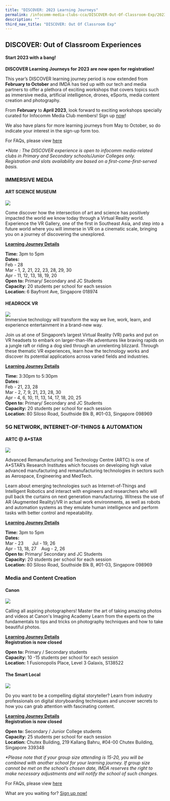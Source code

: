 ```yaml
---
title: "DISCOVER: 2023 Learning Journeys"
permalink: /infocomm-media-clubs-cca/DISCOVER-Out-Of-Classroom-Exp/2023-learning-journeys/
description: ""
third_nav_title: "DISCOVER: Out Of Classroom Exp"
---
```

## DISCOVER: Out of Classroom Experiences

#### Start 2023 with a bang!
**DISCOVER Learning Journeys for 2023 are now open for registration!**

This year’s DISCOVER learning journey period is now extended from **February to October** and IMDA has tied up with our tech and media partners to offer a plethora of exciting workshops that covers topics such as immersive media, artificial intelligence, drones, eSports, media content creation and photography.

From **February** to **April 2023**, look forward to exciting workshops specially curated for Infocomm Media Club members! Sign up [now](https://go.gov.sg/discover2023)! 

We also have plans for more learning journeys from May to October, so do indicate your interest in the sign-up form too.  
  

For FAQs, please view [here](https://go.gov.sg/learningjourneysfaq2023)



<i>*Note : The DISCOVER experience is open to infocomm media-related clubs in Primary and Secondary schools/Junior Colleges only. </i>
<i> <br>Registration and slots availability are based on a first-come-first-served basis. </i>


### IMMERSIVE MEDIA
#### **ART SCIENCE MUSEUM**
![](/images/DISCOVER%20EDM1%20(2).jpg)

Come discover how the intersection of art and science has positively impacted the world we know today through a Virtual Reality world. Experience the VR Gallery, one of the first   in Southeast Asia, and step into a future world where you will immerse in VR on a cinematic scale, bringing you on a journey of discovering the unexplored. 

**<u>Learning Journey Details</u>** <br>

**Time:** 3pm to 5pm<br>
**Dates:** <br>
Feb - 28 <br>
Mar - 1, 2, 21, 22, 23, 28, 29, 30 <br>
Apr - 11, 12, 13, 18, 19, 20 <br>
**Open to:** Primary/ Secondary and JC Students <br>
**Capacity:** 20 students per school for each session 
<br>
**Location:** 6 Bayfront Ave, Singapore 018974
<br>

#### **HEADROCK VR**
![](/images/Icmclub/Headrock%20VR%20.jpg)
<br>
Immersive technology will transform the way we live, work, learn, and experience entertainment in a brand-new way.

Join us at one of Singapore’s largest Virtual Reality (VR) parks and put on VR headsets to embark on larger-than-life adventures like braving rapids on a jungle raft or riding a dog sled through an unrelenting blizzard. Through these thematic VR experiences, learn how the technology works and discover its potential applications across varied fields and industries.


**<u>Learning Journey Details</u>** <br>

**Time:** 3:30pm to 5:30pm<br>
**Dates:** <br>
Feb - 21, 23, 28 <br>
Mar - 2, 7, 9, 21, 23, 28, 30 <br>
Apr - 4, 6, 10, 11, 13, 14, 17, 18, 20, 25 <br>
**Open to:** Primary/ Secondary and JC Students <br>
**Capacity:** 20 students per school for each session<br>
**Location:** 80 Siloso Road, Southside Blk B, #01-03, Singapore 098969


### 5G NETWORK, INTERNET-OF-THINGS & AUTOMATION
#### **ARTC @ A*STAR**
![](/images/Icmclub/ARTC%20ASTAR.jpeg)

Advanced Remanufacturing and Technology Centre (ARTC) is one of A\*STAR’s Research Institutes which focuses on developing high value advanced manufacturing and remanufacturing technologies in sectors such as Aerospace, Engineering and MedTech.

Learn about emerging technologies such as Internet-of-Things and Intelligent Robotics and interact with engineers and researchers who will pull back the curtains on next generation manufacturing. Witness the use of AR (Augmented Reality)/VR in actual work environments, as well as robots and automation systems as they emulate human intelligence and perform tasks with better control and repeatability.

**<u>Learning Journey Details</u>** <br>

**Time:** 3pm to 5pm<br>
**Dates:** <br>
Mar - 23 &nbsp;&nbsp;&nbsp; &nbsp;    Jul - 19, 26 <br>
Apr - 13, 18, 27&nbsp;&nbsp;&nbsp;  Aug - 2, 26<br>
**Open to:** Primary/ Secondary and JC Students <br>
**Capacity:** 20 students per school for each session<br>
**Location:** 80 Siloso Road, Southside Blk B, #01-03, Singapore 098969

### **Media and Content Creation**

#### **Canon** <br>
![](/images/Icmclub/Canon.png)

Calling all aspiring photographers! Master the art of taking amazing photos and videos at Canon's Imaging Academy Learn from the experts on the fundamentals to tips and tricks on photography techniques and how to take beautiful photos. 

**<u>Learning Journey Details</u>** <br>
**Registration is now closed**

**Open to:** Primary / Secondary students <br>
**Capacity:** 10 -15 students per school for each session
<br>
**Location:** 1 Fusionopolis Place, Level 3 Galaxis, S138522

#### **The Smart Local** <br>
![](/images/Icmclub/The%20Smart%20Local.jpg)

Do you want to be a compelling digital storyteller? Learn from industry professionals on digital storyboarding techniques and uncover secrets to how you can grab attention with fascinating content. <br>

**<u>Learning Journey Details</u>** <br> 
**Registration is now closed** <br>

**Open to:** Secondary / Junior College students<br>
**Capacity:** 25 students per school for each session <br>
**Location:** Chutex Building, 219 Kallang Bahru, #04-00 Chutex Building, Singapore 339348

<i>*Please note that if your group size attending is 15-20, you will be combined with another school for your learning journey. If group size cannot be met on the school’s chosen date, IMDA reserves the right to make necessary adjustments and will notify the school of such changes. </i>


For FAQs, please view [here](/Learning-Journey-FAQs)

What are you waiting for? [Sign up now!](https://go.gov.sg/discoveroct2022)
